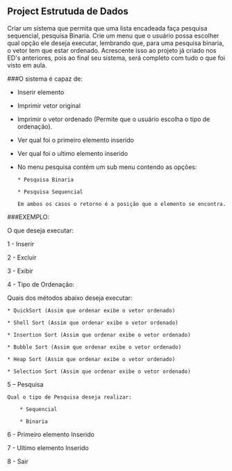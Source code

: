 Project Estrutuda de Dados
---------------------------

Criar um sistema que permita que uma lista encadeada faça pesquisa sequencial, pesquisa
Binaria.
Crie um menu que o usuário possa escolher qual opção ele deseja executar, lembrando que,
para uma pesquisa binaria, o vetor tem que estar ordenado. Acrescente isso ao projeto já
criado nos ED's anteriores, pois ao final seu sistema, será completo com tudo o que foi visto
em aula.

###O sistema é capaz de:

* Inserir elemento

* Imprimir vetor original

* Imprimir o vetor ordenado (Permite que o usuário escolha o tipo de ordenação).

* Ver qual foi o primeiro elemento inserido

* Ver qual foi o ultimo elemento inserido

* No menu pesquisa contém um sub menu contendo as opções:

      * Pesquisa Binaria
 
      * Pesquisa Sequencial
      
      Em ambos os casos o retorno é a posição que o elemento se encontra.
      
###EXEMPLO:
 
 O que deseja executar:
 
 1 - Inserir
 
 2 - Excluir
 
 3 - Exibir
 
 4 - Tipo de Ordenação:
      
 Quais dos métodos abaixo deseja executar:
 
    * QuickSort (Assim que ordenar exibe o vetor ordenado)

    * Shell Sort (Assim que ordenar exibe o vetor ordenado)

    * Insertion Sort (Assim que ordenar exibe o vetor ordenado)

    * Bubble Sort (Assim que ordenar exibe o vetor ordenado)

    * Heap Sort (Assim que ordenar exibe o vetor ordenado)

    * Selection Sort (Assim que ordenar exibe o vetor ordenado)     
      
  5 – Pesquisa
  
    Qual o tipo de Pesquisa deseja realizar:
    
        * Sequencial
        
        * Binaria
      
  6 - Primeiro elemento Inserido
 
  7 - Ultimo elemento Inserido
 
  8 - Sair
